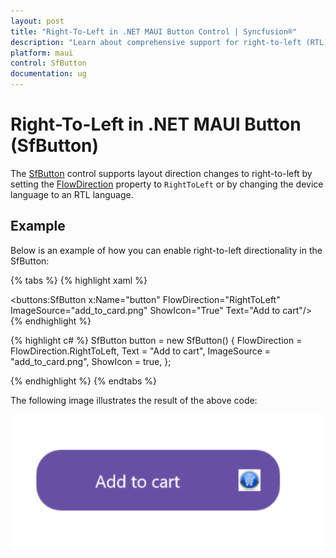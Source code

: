 ```yaml
---
layout: post
title: "Right-To-Left in .NET MAUI Button Control | Syncfusion®"
description: "Learn about comprehensive support for right-to-left (RTL) directionality within the Syncfusion® .NET MAUI Button, also known as the SfButton control."
platform: maui
control: SfButton
documentation: ug
---
```


# Right-To-Left in .NET MAUI Button (SfButton)

The [SfButton](https://help.syncfusion.com/cr/maui/Syncfusion.Maui.Buttons.SfButton.html) control supports layout direction changes to right-to-left by setting the [FlowDirection](https://learn.microsoft.com/en-us/dotnet/api/microsoft.maui.controls.device.flowdirection?view=net-maui-7.0) property to `RightToLeft` or by changing the device language to an RTL language.

## Example

Below is an example of how you can enable right-to-left directionality in the SfButton:

{% tabs %}
{% highlight xaml %}

<buttons:SfButton x:Name="button"
                FlowDirection="RightToLeft"
                ImageSource="add_to_card.png"
                ShowIcon="True" 
                Text="Add to cart"/>
{% endhighlight %}

{% highlight c# %}
SfButton button = new SfButton()
{
    FlowDirection = FlowDirection.RightToLeft,
    Text = "Add to cart",
    ImageSource = "add_to_card.png",
    ShowIcon = true,
};

{% endhighlight %}
{% endtabs %}

The following image illustrates the result of the above code:

![.NET MAUI RTL support](images/right-to-left/RTL.png)
